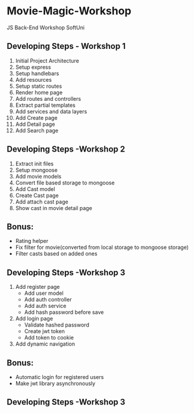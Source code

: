 # Movie-Magic-Workshop
JS Back-End Workshop SoftUni

## Developing Steps - Workshop 1
 1. Initial Project Architecture 
 2. Setup express
 3. Setup handlebars
 4. Add resources
 5. Setup static routes
 6. Render home page
 7. Add routes and controllers
 8. Extract partial templates
 9. Add services and data layers
 10. Add Create page
 11. Add Detail page
 12. Add Search page

## Developing Steps -Workshop 2
 1. Extract init files
 2. Setup mongoose
 3. Add movie models
 4. Convert file based storage to mongoose
 5. Add Cast model
 6. Create Cast page
 7. Add attach cast page
 8. Show cast in movie detail page

## Bonus:
 - Rating helper
 - Fix filter for movie(converted from local storage to mongoose storage)
 - Filter casts based on added ones

## Developing Steps -Workshop 3
 1. Add register page
    - Add user model
    - Add auth controller
    - Add auth service  
    - Add hash password before save
 2. Add login page 
    - Validate hashed password
    - Create jwt token
    - Add token to cookie
 3. Add dynamic navigation

## Bonus:
- Automatic login for registered users
- Make jwt library asynchronously

## Developing Steps -Workshop 3